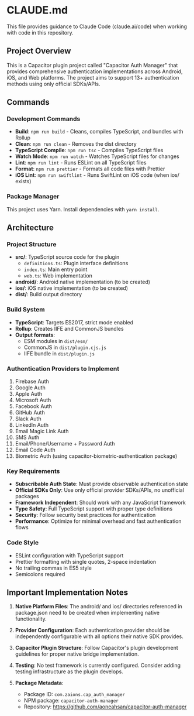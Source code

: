 # CLAUDE.md

This file provides guidance to Claude Code (claude.ai/code) when working with code in this repository.

## Project Overview

This is a Capacitor plugin project called "Capacitor Auth Manager" that provides comprehensive authentication implementations across Android, iOS, and Web platforms. The project aims to support 13+ authentication methods using only official SDKs/APIs.

## Commands

### Development Commands
- **Build**: `npm run build` - Cleans, compiles TypeScript, and bundles with Rollup
- **Clean**: `npm run clean` - Removes the dist directory
- **TypeScript Compile**: `npm run tsc` - Compiles TypeScript files
- **Watch Mode**: `npm run watch` - Watches TypeScript files for changes
- **Lint**: `npm run lint` - Runs ESLint on all TypeScript files
- **Format**: `npm run prettier` - Formats all code files with Prettier
- **iOS Lint**: `npm run swiftlint` - Runs SwiftLint on iOS code (when ios/ exists)

### Package Manager
This project uses Yarn. Install dependencies with `yarn install`.

## Architecture

### Project Structure
- **src/**: TypeScript source code for the plugin
  - `definitions.ts`: Plugin interface definitions
  - `index.ts`: Main entry point
  - `web.ts`: Web implementation
- **android/**: Android native implementation (to be created)
- **ios/**: iOS native implementation (to be created)
- **dist/**: Build output directory

### Build System
- **TypeScript**: Targets ES2017, strict mode enabled
- **Rollup**: Creates IIFE and CommonJS bundles
- **Output formats**:
  - ESM modules in `dist/esm/`
  - CommonJS in `dist/plugin.cjs.js`
  - IIFE bundle in `dist/plugin.js`

### Authentication Providers to Implement
1. Firebase Auth
2. Google Auth
3. Apple Auth
4. Microsoft Auth
5. Facebook Auth
6. GitHub Auth
7. Slack Auth
8. LinkedIn Auth
9. Email Magic Link Auth
10. SMS Auth
11. Email/Phone/Username + Password Auth
12. Email Code Auth
13. Biometric Auth (using capacitor-biometric-authentication package)

### Key Requirements
- **Subscribable Auth State**: Must provide observable authentication state
- **Official SDKs Only**: Use only official provider SDKs/APIs, no unofficial packages
- **Framework Independent**: Should work with any JavaScript framework
- **Type Safety**: Full TypeScript support with proper type definitions
- **Security**: Follow security best practices for authentication
- **Performance**: Optimize for minimal overhead and fast authentication flows

### Code Style
- ESLint configuration with TypeScript support
- Prettier formatting with single quotes, 2-space indentation
- No trailing commas in ES5 style
- Semicolons required

## Important Implementation Notes

1. **Native Platform Files**: The android/ and ios/ directories referenced in package.json need to be created when implementing native functionality.

2. **Provider Configuration**: Each authentication provider should be independently configurable with all options their native SDK provides.

3. **Capacitor Plugin Structure**: Follow Capacitor's plugin development guidelines for proper native bridge implementation.

4. **Testing**: No test framework is currently configured. Consider adding testing infrastructure as the plugin develops.

5. **Package Metadata**:
   - Package ID: `com.zaions.cap_auth_manager`
   - NPM package: `capacitor-auth-manager`
   - Repository: https://github.com/aoneahsan/capacitor-auth-manager